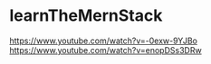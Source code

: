 # learnTheMernStack

https://www.youtube.com/watch?v=-0exw-9YJBo
https://www.youtube.com/watch?v=enopDSs3DRw
